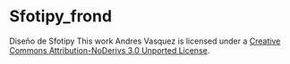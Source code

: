 # Sfotipy_frond
Diseño de Sfotipy 
This work Andres Vasquez is licensed under a [Creative Commons Attribution-NoDerivs 3.0 Unported License](http://creativecommons.org/licenses/by-nd/3.0).